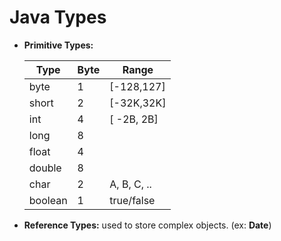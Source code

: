 # Java Types
* **Primitive Types:**

    Type    | Byte |   Range    
    ------- | ---- | ----------
    byte    |  1   | [-128,127]
    short   |  2   | [-32K,32K]
    int     |  4   | [ -2B, 2B]
    long    |  8   | 
    float   |  4   | 
    double  |  8   | 
    char    |  2   | A, B, C, ..
    boolean |  1   | true/false

* **Reference Types:** used to store complex objects. (ex: **Date**)
